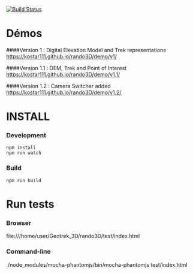 [![Build Status](https://travis-ci.org/kostar111/rando3D.svg?branch=master)](https://travis-ci.org/kostar111/rando3D)


Démos
======

####Version 1 : Digital Elevation Model and Trek representations
https://kostar111.github.io/rando3D/demo/v1/

####Version 1.1 : DEM, Trek and Point of Interest
https://kostar111.github.io/rando3D/demo/v1.1/

####Version 1.2 : Camera Switcher added
https://kostar111.github.io/rando3D/demo/v1.2/



INSTALL
======

### Development ###

```
npm install
npm run watch
```

### Build ###

```
npm run build
```


Run tests
======

### Browser ###

file:///home/user/Geotrek_3D/rando3D/test/index.html

### Command-line ###

./node_modules/mocha-phantomjs/bin/mocha-phantomjs test/index.html
